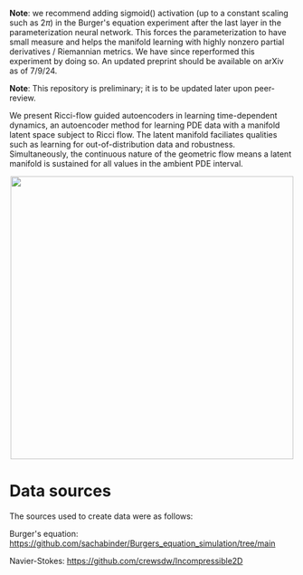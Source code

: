 **Note**: we recommend adding sigmoid() activation (up to a constant scaling such as $2 \pi$) in the Burger's equation experiment after the last layer in the parameterization neural network. This forces the parameterization to have small measure and helps the manifold learning with highly nonzero partial derivatives / Riemannian metrics. We have since reperformed this experiment by doing so. An updated preprint should be available on arXiv as of 7/9/24.

**Note**: This repository is preliminary; it is to be updated later upon peer-review.
 

We present Ricci-flow guided autoencoders in learning time-dependent dynamics, an autoencoder method for learning PDE data with a manifold latent space subject to Ricci flow. The latent manifold faciliates qualities such as learning for out-of-distribution data and robustness. Simultaneously, the continuous nature of the geometric flow means a latent manifold is sustained for all values in the ambient PDE interval.



<div align="center">
<img src="https://github.com/agracyk2/Ricci-flow-guided-autoencoders-for-dynamics/assets/98125988/a10065f7-4348-49cf-b4aa-32be6ddbc956" width="500">
</div>




# Data sources

The sources used to create data were as follows:

Burger's equation: https://github.com/sachabinder/Burgers_equation_simulation/tree/main

Navier-Stokes: https://github.com/crewsdw/Incompressible2D
